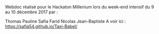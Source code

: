 Webdoc réalisé pour le Hackaton Millenium lors du week-end intensif du 9 au 10 décembre 2017 par :

Thomas
Pauline
Safia
Farid
Nicolas
Jean-Baptiste
A voir ici : https://safia54.github.io/Taxi-Babel/
